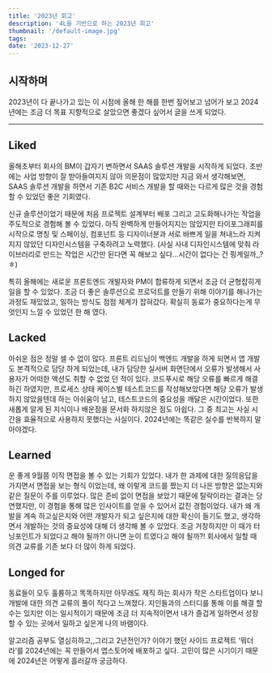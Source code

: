 ```yaml
---
title: '2023년 회고'
description: '4L을 기반으로 하는 2023년 회고'
thumbnail: '/default-image.jpg'
tags:
date: '2023-12-27'
---
```


## 시작하며

2023년이 다 끝나가고 있는 이 시점에 올해 한 해를 한번 짚어보고 넘어가 보고 2024년에는 조금 더 목표 지향적으로 살았으면 좋겠다 싶어서 글을 쓰게 되었다.

---

## Liked

올해초부터 회사의 BM이 갑자기 변하면서 SAAS 솔루션 개발을 시작하게 되었다. 초반에는 사업 방향이 잘 받아들여지지 않아 의문점이 많았지만 지금 와서 생각해보면, SAAS 솔루션 개발을 하면서 기존 B2C 서비스 개발을 할 때와는 다르게 많은 것을 경험 할 수 있었던 좋은 기회였다.

신규 솔루션이었기 때문에 처음 프로젝트 설계부터 배포 그리고 고도화해나가는 작업을 주도적으로 경험해 볼 수 있었다. 아직 완벽하게 만들어지지는 않았지만 타이포그래피를 시작으로 명칭 및 스페이싱, 컴포넌트 등 디자이너분과 서로 바쁘게 일을 쳐내느라 지켜지지 않았던 디자인시스템을 구축하려고 노력했다. (사실 사내 디자인시스템에 맞춰 라이브러리로 만드는 작업은 시간만 된다면 꼭 해보고 싶다…시간이 없다는 건 핑계일까,,?ㅎ)

특히 올해에는 새로운 프론트엔드 개발자와 PM이 합류하게 되면서 조금 더 균형잡히게 일을 할 수 있었다. 조금 더 좋은 솔루션으로 프로덕트를 만들기 위해 이야기를 해나가는 과정도 재밌었고, 일하는 방식도 점점 체계가 잡혀갔다. 확실히 동료가 중요하다는게 무엇인지 느낄 수 있었던 한 해 였다.

## Lacked

아쉬운 점은 정말 셀 수 없이 많다. 프론트 리드님이 백엔드 개발을 하게 되면서 앱 개발도 본격적으로 담당 하게 되었는데, 내가 담당한 실서버 화면단에서 오류가 발생해서 사용자가 어떠한 액션도 취할 수 없었 던 적이 있다. 코드푸시로 해당 오류를 빠르게 해결하긴 하였지만, 프로세스 상태 케이스별 테스트코드를 작성해보았다면 해당 오류가 발생하지 않았을텐데 하는 아쉬움이 남고, 테스트코드의 중요성을 깨달은 시간이었다. 또한 새롭게 알게 된 지식이나 배운점을 문서화 하지않은 점도 아쉽다. 그 중 최고는 사실 시간을 효율적으로 사용하지 못했다는 사실이다. 2024년에는 똑같은 실수를 반복하지 말아야겠다.

## Learned

운 좋게 9월쯤 이직 면접을 볼 수 있는 기회가 있었다. 내가 한 과제에 대한 질의응답을 가지면서 면접을 보는 형식 이었는데, 왜 이렇게 코드를 짰는지 더 나은 방향은 없는지와 같은 질문이 주를 이루었다. 많은 준비 없이 면접을 보았기 때문에 탈락이라는 결과는 당연했지만, 이 경험을 통해 많은 인사이트를 얻을 수 있어서 값진 경험이었다. 내가 왜 개발을 계속 하고싶은지와 어떤 개발자가 되고 싶은지에 대한 확신이 들기도 했고, 생각하면서 개발하는 것의 중요성에 대해 더 생각해 볼 수 있었다. 조금 거창하지만 이 때가 터닝포인트가 되었다고 해야 될까?! 아니면 눈이 트였다고 해야 될까?! 회사에서 일할 때 의견 교류를 기존 보다 더 많이 하게 되었다.

## Longed for

동료들이 모두 훌륭하고 똑똑하지만 아무래도 재직 하는 회사가 작은 스타트업이다 보니 개발에 대한 의견 교류의 풀이 적다고 느껴졌다. 지인들과의 스터디를 통해 이를 해결 할 수는 있지만 이는 일시적이기 때문에 조금 더 지속적이면서 내가 즐겁게 일하면서 성장할 수 있는 곳에서 일하고 싶은게 나의 바램이다.

알고리즘 공부도 열심히하고,,그리고 2년전인가? 이야기 했던 사이드 프로젝트 ‘뭐더라’를 2024년에는 꼭 만들어서 앱스토어에 배포하고 싶다. 고민이 많은 시기이기 때문에 2024년은 어떻게 흘러갈까 궁금하다.

